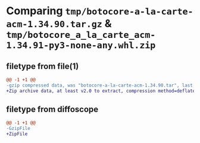 # Comparing `tmp/botocore-a-la-carte-acm-1.34.90.tar.gz` & `tmp/botocore_a_la_carte_acm-1.34.91-py3-none-any.whl.zip`

## filetype from file(1)

```diff
@@ -1 +1 @@
-gzip compressed data, was "botocore-a-la-carte-acm-1.34.90.tar", last modified: Wed Apr 24 01:01:57 2024, max compression
+Zip archive data, at least v2.0 to extract, compression method=deflate
```

## filetype from diffoscope

```diff
@@ -1 +1 @@
-GzipFile
+ZipFile
```

